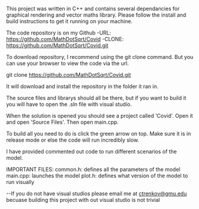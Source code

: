 
This project was written in C++ and contains several dependancies for graphical rendering and vector maths library.
Please follow the install and build instructions to get it running on your machine.

The code repository is on my Github
	-URL: https://github.com/MathDotSqrt/Covid
	-CLONE: https://github.com/MathDotSqrt/Covid.git


To download repository, I recommend using the git clone command. But you can use your browser to view the code via the url.

git clone https://github.com/MathDotSqrt/Covid.git

It will download and install the repository in the folder it ran in.

The source files and librarys should all be there, but if you want to build it you will have to open
the .sln file with visual studio. 

When the solution is opened you should see a project called 'Covid'. Open it and open 'Source Files'. Then open main.cpp.

To build all you need to do is click the green arrow on top. Make sure it is in release mode or else the code will run incredibly slow. 

I have provided commented out code to run different scenarios of the model.




IMPORTANT FILES:
common.h: defines all the parameters of the model
main.cpp: launches the model
plot.h:   defines what version of the model to run visually


--If you do not have visual studios please email me at ctrenkov@gmu.edu becuase building this project with out visual
studio is not trivial

